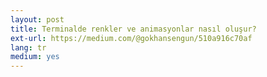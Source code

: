 ```yaml
---
layout: post
title: Terminalde renkler ve animasyonlar nasıl oluşur?
ext-url: https://medium.com/@gokhansengun/510a916c70af
lang: tr
medium: yes 
---
```

